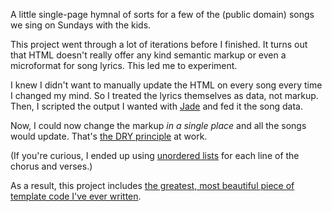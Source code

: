 A little single-page hymnal of sorts for a few of the (public domain) songs we sing on Sundays with the kids.

This project went through a lot of iterations before I finished. It turns out that HTML doesn't really offer any kind semantic markup or even a microformat for song lyrics. This led me to experiment.

I knew I didn't want to manually update the HTML on every song every time I changed my mind. So I treated the lyrics themselves as data, not markup. Then, I scripted the output I wanted with [Jade](http://jade-lang.com) and fed it the song data.

Now, I could now change the markup _in a single place_ and all the songs would update. That's [the DRY principle](http://en.wikipedia.org/wiki/Don't_repeat_yourself) at work.

(If you're curious, I ended up using [unordered lists](https://developer.mozilla.org/en-US/docs/Web/HTML/Element/ul) for each line of the chorus and verses.)

As a result, this project includes [the greatest, most beautiful piece of template code I've ever written](https://gist.github.com/ebsen/926a58fb21d5f7f3a20a).
